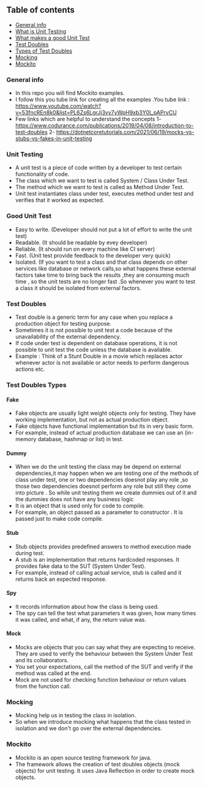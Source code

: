## Table of contents
* [General info](#General-info)
* [What is Unit Testing](#Unit-Testing)
* [What makes a good Unit Test](#Good-Unit-Test)
* [Test Doubles](#Test-Doubles)
* [Types of Test Doubles](#Test-Doubles-Types)
* [Mocking](#Mocking)
* [Mockito](#Mockito)

### General info
* In this repo you will find Mockito examples.
* I follow this you tube link for creating all the examples .You tube link : https://www.youtube.com/watch?v=53fncREn8k0&list=PL6Zs6LgrJj3vy7yWpH9xb3Y0I_pAPrvCU
* Few links which are helpful to understand the concepts
  1- https://www.codurance.com/publications/2019/04/08/introduction-to-test-doubles
  2- https://dotnetcoretutorials.com/2021/06/19/mocks-vs-stubs-vs-fakes-in-unit-testing

### Unit Testing
* A unit test is a piece of code written by a developer to test certain functionality of code.
* The class which we want to test is called System / Class Under Test.
* The method which we want to test is called as Method Under Test.
* Unit test instantiates class under test, executes method under test and verifies that it worked as expected.

### Good Unit Test
* Easy to write. (Developer should not put a lot of effort to write the unit test)
* Readable. (It should be readable by evey developer)
* Reliable. (It should run on every machine like CI server)
* Fast. (Unit test provide feedback to the developer very quick)
* Isolated. (If you want to test a class and that class depends on other services like database or network calls,so what happens these external factors take time to bring back the results ,they are consuming much time , so the unit tests are no longer fast .So whenever you want to test a class it should be isolated from external factors.

### Test Doubles
* Test double is a generic term for any case when you replace a production object for testing purpose.
* Sometimes it is not possible to unit test a code because of the unavailability of the external dependency.
* If code under test is dependent on database operations, it is not possible to unit test the code unless the database is available.
* Example : Think of a Stunt Double in a movie which replaces actor whenever actor is not available or actor needs to perform dangerous actions etc.

### Test Doubles Types
#### Fake
* Fake objects are usually light weight objects only for testing. They have working implementation, but not as actual production object.
* Fake objects have functional implementation but its in very basic form.
* For example, instead of actual production database we can use an (in-memory database, hashmap or list) in test.
#### Dummy
* When we do the unit testing the class may be depend on external dependencies,it may happen when we are testing one of the methods of class under test, one or two dependencies doesnot play any role ,so those two dependencies doesnot perform any role but still they come into picture . So while unit testing them we create dummies out of it and the dummies does not have any business logic
* It is an object that is used only for code to compile.
* For example, an object passed as a parameter to constructor . It is passed just to make code compile.
#### Stub
* Stub objects provides predefined answers to method execution made during test.
* A stub is an implementation that returns hardcoded responses.
It provides fake data to the SUT (System Under Test).
* For example, instead of calling actual service, stub is called and it returns back an expected response.
#### Spy
* It records information about how the class is being used.
* The spy can tell the test what parameters it was given, how many times it was called, and what, if any, the return value was.
#### Mock
* Mocks are objects that you can say what they are expecting to receive.
They are used to verify the behaviour between the System Under Test and its collaborators.
* You set your expectations, call the method of the SUT and verify if the method was called at the end.
* Mock are not used for checking function behaviour or return values from the function call.

### Mocking
* Mocking help us in testing the class in isolation.
* So when we introduce mocking what happens that the class tested in isolation and we
don't go over the external dependencies.

### Mockito
* Mockito is an open source testing framework for java.
* The framework allows the creation of test doubles objects (mock objects) for unit testing.
It uses Java Reflection in order to create mock objects.